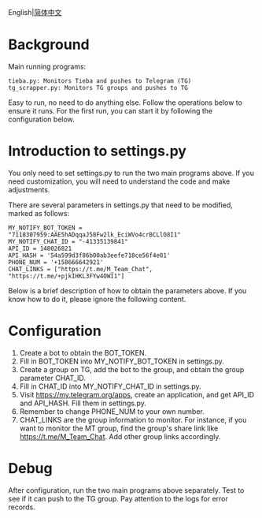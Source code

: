 <p align="center'>
<a href="./README.md">English</a>|<a href="readme/README.zh_CN.md">简体中文</a>
</p>


# Background

Main running programs:
```
tieba.py: Monitors Tieba and pushes to Telegram (TG)
tg_scrapper.py: Monitors TG groups and pushes to TG
```

Easy to run, no need to do anything else. Follow the operations below to ensure it runs. For the first run, you can start it by following the configuration below.

# Introduction to settings.py

You only need to set settings.py to run the two main programs above. If you need customization, you will need to understand the code and make adjustments.

There are several parameters in settings.py that need to be modified, marked as follows:
```
MY_NOTIFY_BOT_TOKEN = "7118307959:AAE5hADqqaJ58Fw2lk_EciWVo4crBCLlO8I1"
MY_NOTIFY_CHAT_ID = "-41335139841"
API_ID = 148026821
API_HASH = '54a599d3f86b00ab3eefe718ce56f4e01'
PHONE_NUM = '+158666642921'
CHAT_LINKS = ["https://t.me/M_Team_Chat", "https://t.me/+pjkIHKL3FYw4OWI1"]
```

Below is a brief description of how to obtain the parameters above. If you know how to do it, please ignore the following content.

# Configuration
1. Create a bot to obtain the BOT_TOKEN.
2. Fill in BOT_TOKEN into MY_NOTIFY_BOT_TOKEN in settings.py.
3. Create a group on TG, add the bot to the group, and obtain the group parameter CHAT_ID.
4. Fill in CHAT_ID into MY_NOTIFY_CHAT_ID in settings.py.
5. Visit https://my.telegram.org/apps, create an application, and get API_ID and API_HASH. Fill them in settings.py.
6. Remember to change PHONE_NUM to your own number.
7. CHAT_LINKS are the group information to monitor. For instance, if you want to monitor the MT group, find the group's share link like https://t.me/M_Team_Chat. Add other group links accordingly.

# Debug
After configuration, run the two main programs above separately. Test to see if it can push to the TG group. Pay attention to the logs for error records.